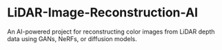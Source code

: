 # LiDAR-Image-Reconstruction-AI
An AI-powered project for reconstructing color images from LiDAR depth data using GANs, NeRFs, or diffusion models.
